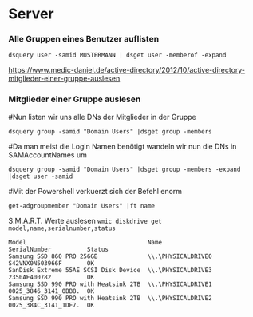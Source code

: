 # Server

### Alle Gruppen eines Benutzer auflisten

`dsquery user -samid MUSTERMANN | dsget user -memberof -expand`

https://www.medic-daniel.de/active-directory/2012/10/active-directory-mitglieder-einer-gruppe-auslesen

### Mitglieder einer Gruppe auslesen

#Nun listen wir uns alle DNs der Mitglieder in der Gruppe

`dsquery group -samid "Domain Users" |dsget group -members`

#Da man meist die Login Namen benötigt wandeln wir nun die DNs in SAMAccountNames um

`dsquery group -samid "Domain Users" |dsget group -members -expand |dsget user -samid`

#Mit der Powershell verkuerzt sich der Befehl enorm

`get-adgroupmember "Domain Users" |ft name`

S.M.A.R.T. Werte auslesen
`wmic diskdrive get model,name,serialnumber,status`
```
Model                                  Name                SerialNumber          Status  
Samsung SSD 860 PRO 256GB              \\.\PHYSICALDRIVE0  S42VNX0N503966F       OK      
SanDisk Extreme 55AE SCSI Disk Device  \\.\PHYSICALDRIVE3  2350AE400782          OK      
Samsung SSD 990 PRO with Heatsink 2TB  \\.\PHYSICALDRIVE1  0025_3846_3141_0BB8.  OK      
Samsung SSD 990 PRO with Heatsink 2TB  \\.\PHYSICALDRIVE2  0025_384C_3141_1DE7.  OK      
```
